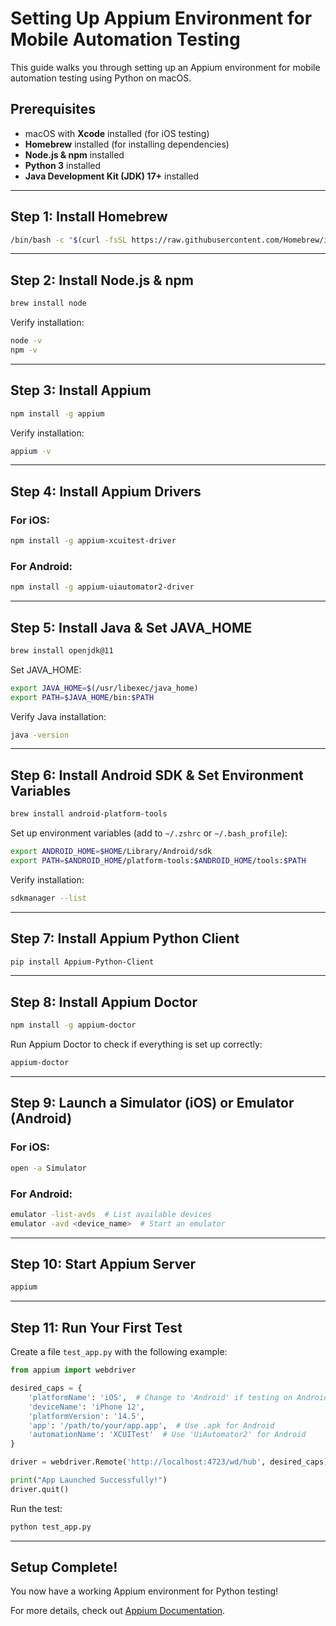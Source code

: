 # Setting Up Appium Environment for Mobile Automation Testing

This guide walks you through setting up an Appium environment for mobile automation testing using Python on macOS.

## Prerequisites
- macOS with **Xcode** installed (for iOS testing)
- **Homebrew** installed (for installing dependencies)
- **Node.js & npm** installed
- **Python 3** installed
- **Java Development Kit (JDK) 17+** installed

---

## Step 1: Install Homebrew
```bash
/bin/bash -c "$(curl -fsSL https://raw.githubusercontent.com/Homebrew/install/HEAD/install.sh)"
```

---

## Step 2: Install Node.js & npm
```bash
brew install node
```
Verify installation:
```bash
node -v
npm -v
```

---

## Step 3: Install Appium
```bash
npm install -g appium
```
Verify installation:
```bash
appium -v
```

---

## Step 4: Install Appium Drivers
### For iOS:
```bash
npm install -g appium-xcuitest-driver
```
### For Android:
```bash
npm install -g appium-uiautomator2-driver
```

---

## Step 5: Install Java & Set JAVA_HOME
```bash
brew install openjdk@11
```
Set JAVA_HOME:
```bash
export JAVA_HOME=$(/usr/libexec/java_home)
export PATH=$JAVA_HOME/bin:$PATH
```
Verify Java installation:
```bash
java -version
```

---

## Step 6: Install Android SDK & Set Environment Variables
```bash
brew install android-platform-tools
```
Set up environment variables (add to `~/.zshrc` or `~/.bash_profile`):
```bash
export ANDROID_HOME=$HOME/Library/Android/sdk
export PATH=$ANDROID_HOME/platform-tools:$ANDROID_HOME/tools:$PATH
```
Verify installation:
```bash
sdkmanager --list
```

---

## Step 7: Install Appium Python Client
```bash
pip install Appium-Python-Client
```

---

## Step 8: Install Appium Doctor
```bash
npm install -g appium-doctor
```
Run Appium Doctor to check if everything is set up correctly:
```bash
appium-doctor
```

---

## Step 9: Launch a Simulator (iOS) or Emulator (Android)
### For iOS:
```bash
open -a Simulator
```
### For Android:
```bash
emulator -list-avds  # List available devices
emulator -avd <device_name>  # Start an emulator
```

---

## Step 10: Start Appium Server
```bash
appium
```

---

## Step 11: Run Your First Test
Create a file `test_app.py` with the following example:
```python
from appium import webdriver

desired_caps = {
    'platformName': 'iOS',  # Change to 'Android' if testing on Android
    'deviceName': 'iPhone 12',
    'platformVersion': '14.5',
    'app': '/path/to/your/app.app',  # Use .apk for Android
    'automationName': 'XCUITest'  # Use 'UiAutomator2' for Android
}

driver = webdriver.Remote('http://localhost:4723/wd/hub', desired_caps)

print("App Launched Successfully!")
driver.quit()
```
Run the test:
```bash
python test_app.py
```

---

## Setup Complete!
You now have a working Appium environment for Python testing!

For more details, check out [Appium Documentation](https://appium.io/).

